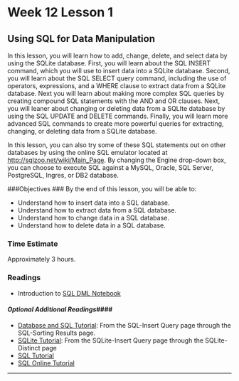 # Week 12 Lesson 1 #
## Using SQL for Data Manipulation ##

In this lesson, you will learn how to add, change, delete, and select
data by using the SQLite database. First, you will learn about the SQL
INSERT command, which you will use to insert data into a SQLite
database. Second, you will learn about the SQL SELECT query command,
including the use of operators, expressions, and a WHERE clause to
extract data from a SQLite database. Next you will learn about making
more complex SQL queries by creating compound SQL statements with the
AND and OR clauses. Next, you will leaner about changing or deleting
data from a SQLIte database by using the SQL UPDATE and DELETE commands.
Finally, you will learn more advanced SQL commands to create more
powerful queries for extracting, changing, or deleting data from a
SQLite database. 

In this lesson, you can also try some of these SQL statements out on
other databases by using the online SQL emulator located at
http://sqlzoo.net/wiki/Main_Page. By changing the Engine drop-down box,
you can choose to execute SQL against a MySQL, Oracle, SQL Server,
PostgreSQL, Ingres, or DB2 database.

###Objectives ###
By the end of this lesson, you will be able to:

- Understand how to insert data into a SQL database.
- Understand how to extract data from a SQL database.
- Understand how to change data in a SQL database.
- Understand how to delete data in a SQL database.

### Time Estimate ###

Approximately 3 hours.

### Readings ####

- Introduction to [SQL DML Notebook](notebook/intro2sqldml.ipynb)

#### *Optional Additional Readings*####

- [Database and SQL Tutorial](http://www.tutorialspoint.com/sql/index.htm): From the SQL-Insert Query page through the SQL-Sorting Results page.
- [SQLite Tutorial](http://www.tutorialspoint.com/sqlite/index.htm): From the SQLite-Insert Query page through the SQLite-Distinct page
- [SQL Tutorial](http://www.w3schools.com/sql/)
- [SQL Online Tutorial](http://sqlzoo.net/wiki/Main_Page)

-----